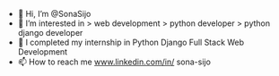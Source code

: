 - 👋 Hi, I’m @SonaSijo
- 👀 I’m interested in 
      > web development
      > python developer
      > python django developer
- 🌱 I completed my internship in  Python Django Full Stack Web Development
- 📫 How to reach me
  www.linkedin.com/in/ sona-sijo

<!---
SonaSijo22/SonaSijo22 is a ✨ special ✨ repository because its `README.md` (this file) appears on your GitHub profile.
You can click the Preview link to take a look at your changes.
--->
